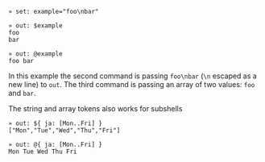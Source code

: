 ```
» set: example="foo\nbar"

» out: $example
foo
bar

» out: @example
foo bar
```

In this example the second command is passing `foo\nbar` (`\n` escaped as a new
line) to `out`. The third command is passing an array of two values: `foo` and
`bar`.

The string and array tokens also works for subshells

```
» out: ${ ja: [Mon..Fri] }
["Mon","Tue","Wed","Thu","Fri"]

» out: @{ ja: [Mon..Fri] }
Mon Tue Wed Thu Fri
```